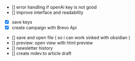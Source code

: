 - [] error handling if openAi key is not good
- [] improve interface and readability
- [x] save keys
- [x] create campaign with Brevo Api
- [] save and open file ( so i can work sinked with obsidian )
- [] preview: open view with html preview
- [] newsletter history
- [] create mdev.to article draft